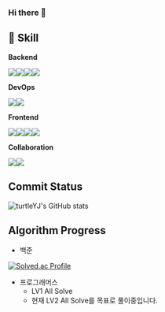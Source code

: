 ### Hi there 👋

<!--
**yooil-405/yooil-405** is a ✨ _special_ ✨ repository because its `README.md` (this file) appears on your GitHub profile.

Here are some ideas to get you started:

- 🔭 I’m currently working on ...
- 🌱 I’m currently learning ...
- 👯 I’m looking to collaborate on ...
- 🤔 I’m looking for help with ...
- 💬 Ask me about ...
- 📫 How to reach me: ...
- 😄 Pronouns: ...
- ⚡ Fun fact: ...
-->

## :wrench: Skill
<b>Backend</b>

<img src="https://img.shields.io/badge/JAVA-007396?style=for-the-badge&logo=java&logoColor=white"><img src="https://img.shields.io/badge/SPRING MVC-6DB33F?style=for-the-badge&logo=spring&logoColor=white"><img src="https://img.shields.io/badge/MAVEN-C71A36?style=for-the-badge&logo=Apache%20Maven&logoColor=white"><img src="https://img.shields.io/badge/JUNIT5-25A162?style=for-the-badge&logo=junit5&logoColor=white">

<b>DevOps</b>

<img src="https://img.shields.io/badge/ORACLE-F80000?style=for-the-badge&logo=oracle&logoColor=white"><img src="https://img.shields.io/badge/Tomcat-F8DC75?style=for-the-badge&logo=Apache%20Tomcat&logoColor=white">

<b>Frontend</b>

<img src="https://img.shields.io/badge/HTML5-E34F26?style=for-the-badge&logo=html5&logoColor=white"><img src="https://img.shields.io/badge/CSS3-1572B6?style=for-the-badge&logo=css3&logoColor=white"><img src="https://img.shields.io/badge/JAVASCRIPT-F7DF1E?style=for-the-badge&logo=javascript&logoColor=white"><img src="https://img.shields.io/badge/BOOTSTRAP-7952B3?style=for-the-badge&logo=bootstrap&logoColor=white">

<b>Collaboration</b>

<img src="https://img.shields.io/badge/NOTION-000000?style=for-the-badge&logo=notion&logoColor=white"><img src="https://img.shields.io/badge/FIGMA-F24E1E?style=for-the-badge&logo=figma&logoColor=white">



<!-- ## :dart: Target Skill -->

## Commit Status
![turtleYJ's GitHub stats](https://github-readme-stats.vercel.app/api?username=turtleYJ&show_icons=true&theme=synthwave)  

## Algorithm Progress
- 백준

[![Solved.ac Profile](http://mazassumnida.wtf/api/generate_badge?boj=yooil405)](https://solved.ac/yooil405)

- 프로그래머스
  - LV1 All Solve
  - 현재 LV2 All Solve를 목표로 풀이중입니다.


